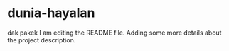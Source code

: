 # dunia-hayalan
dak pakek
I am editing the README file. Adding some more details about the project description.

